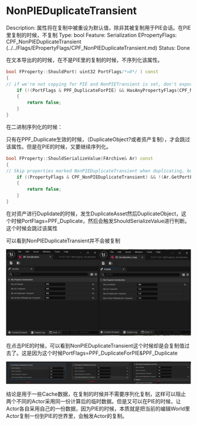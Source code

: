 # NonPIEDuplicateTransient

Description: 属性将在复制中被重设为默认值，除非其被复制用于PIE会话。在PIE里复制的时候，不复制
Type: bool
Feature: Serialization
EPropertyFlags: CPF_NonPIEDuplicateTransient (../../Flags/EPropertyFlags/CPF_NonPIEDuplicateTransient.md)
Status: Done

在文本导出的的时候，在不是PIE里的复制的时候，不序列化该属性。

```cpp
bool FProperty::ShouldPort( uint32 PortFlags/*=0*/ ) const
{
// if we're not copying for PIE and NonPIETransient is set, don't export
	if (!(PortFlags & PPF_DuplicateForPIE) && HasAnyPropertyFlags(CPF_NonPIEDuplicateTransient))
	{
		return false;
	}
}
```

在二进制序列化的时候：

只有在PPF_Duplicate生效的时候，（DuplicateObject?或者资产复制），才会跳过该属性。但是在PIE的时候，又要继续序列化。

```cpp
bool FProperty::ShouldSerializeValue(FArchive& Ar) const
{
// Skip properties marked NonPIEDuplicateTransient when duplicating, but not when we're duplicating for PIE
	if ((PropertyFlags & CPF_NonPIEDuplicateTransient) && !(Ar.GetPortFlags() & PPF_DuplicateForPIE) && (Ar.GetPortFlags() & PPF_Duplicate))
	{
		return false;
	}
}
```

在对资产进行Duplidate的时候，发生DuplicateAsset然后DuplicateObject，这个时候PortFlags=PPF_Duplicate，然后会触发ShouldSerializeValue进行判断。这个时候会跳过该属性

可以看到NonPIEDuplicateTransient并不会被复制

![Untitled](NonPIEDuplicateTransient/Untitled.png)

在点击PIE的时候，可以看到NonPIEDuplicateTransient这个时候却是会复制值过去了。这是因为这个时候PortFlags=PPF_DuplicateForPIE&PPF_Duplicate

![Untitled](NonPIEDuplicateTransient/Untitled%201.png)

结论是用于一些Cache数据，在复制的时候并不需要序列化复制，这样可以阻止两个不同的Actor采用同一份计算后的临时数据。但是又可以在PIE的时候，让Actor各自采用自己的一份数据，因为PIE的时候，本质就是把当前的编辑World里Actor复制一份到PIE的世界里，会触发Actor的复制。